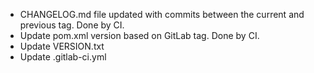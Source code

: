  * CHANGELOG.md file updated with commits between the current and previous tag. Done by CI.
 * Update pom.xml version based on GitLab tag. Done by CI.
 * Update VERSION.txt
 * Update .gitlab-ci.yml